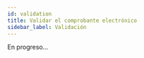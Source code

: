 ```yaml
---
id: validation
title: Validar el comprobante electrónico
sidebar_label: Validación
---
```


En progreso...